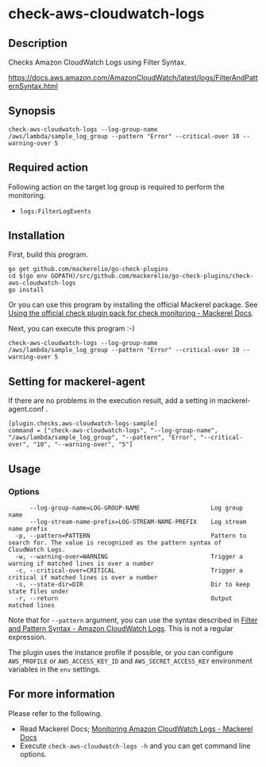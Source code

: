 # check-aws-cloudwatch-logs

## Description
Checks Amazon CloudWatch Logs using Filter Syntax.

https://docs.aws.amazon.com/AmazonCloudWatch/latest/logs/FilterAndPatternSyntax.html

## Synopsis
```
check-aws-cloudwatch-logs --log-group-name /aws/lambda/sample_log_group --pattern "Error" --critical-over 10 --warning-over 5
```

## Required action
Following action on the target log group is required to perform the monitoring.

- `logs:FilterLogEvents`

## Installation

First, build this program.

```
go get github.com/mackerelio/go-check-plugins
cd $(go env GOPATH)/src/github.com/mackerelio/go-check-plugins/check-aws-cloudwatch-logs
go install
```

Or you can use this program by installing the official Mackerel package. See [Using the official check plugin pack for check monitoring - Mackerel Docs](https://mackerel.io/docs/entry/howto/mackerel-check-plugins).


Next, you can execute this program :-)

```
check-aws-cloudwatch-logs --log-group-name /aws/lambda/sample_log_group --pattern "Error" --critical-over 10 --warning-over 5
```


## Setting for mackerel-agent

If there are no problems in the execution result, add a setting in mackerel-agent.conf .

```
[plugin.checks.aws-cloudwatch-logs-sample]
command = ["check-aws-cloudwatch-logs", "--log-group-name", "/aws/lambda/sample_log_group", "--pattern", "Error", "--critical-over", "10", "--warning-over", "5"]
```

## Usage
### Options

```
      --log-group-name=LOG-GROUP-NAME                    Log group name
      --log-stream-name-prefix=LOG-STREAM-NAME-PREFIX    Log stream name prefix
  -p, --pattern=PATTERN                                  Pattern to search for. The value is recognized as the pattern syntax of CloudWatch Logs.
  -w, --warning-over=WARNING                             Trigger a warning if matched lines is over a number
  -c, --critical-over=CRITICAL                           Trigger a critical if matched lines is over a number
  -s, --state-dir=DIR                                    Dir to keep state files under
  -r, --return                                           Output matched lines
```

Note that for `--pattern` argument, you can use the syntax described in [Filter and Pattern Syntax - Amazon CloudWatch Logs](https://docs.aws.amazon.com/AmazonCloudWatch/latest/logs/FilterAndPatternSyntax.html). This is not a regular expression.

The plugin uses the instance profile if possible, or you can configure `AWS_PROFILE` or `AWS_ACCESS_KEY_ID` and `AWS_SECRET_ACCESS_KEY` environment variables in the `env` settings.

## For more information
Please refer to the following.

- Read Mackerel Docs; [Monitoring Amazon CloudWatch Logs - Mackerel Docs](https://mackerel.io/docs/entry/howto/check/aws-cloudwatch-logs)
- Execute `check-aws-cloudwatch-logs -h` and you can get command line options.
